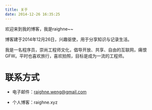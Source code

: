 ```yaml
---
title: 关于
date: 2014-12-26 16:35:25
---
```


欢迎来到我的博客，我是raighne~~

博客建于2014年12月26日，兴趣驱使，用于分享知识与记录生活。

我是一名程序员，崇尚工程师文化，倡导开放、共享、自由的互联网，痛恨GFW。平时也喜欢旅行，喜欢拍照，目标是成为一流的工程师。

# 联系方式

- 电子邮件：raighne.weng@gmail.com

- 个人博客：raighne.xyz
